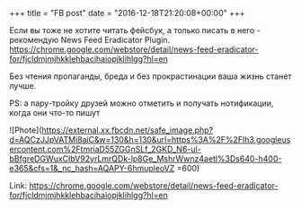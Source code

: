 +++
title = "FB post"
date = "2016-12-18T21:20:08+00:00"
+++

Если вы тоже не хотите читать фейсбук, а только писать в него - рекомендую News Feed Eradicator Plugin. https://chrome.google.com/webstore/detail/news-feed-eradicator-for/fjcldmjmjhkklehbacihaiopjklihlgg?hl=en

Без чтения пропаганды, бреда и без прокрастинации ваша жизнь станет лучше.

PS: а пару-тройку друзей можно отметить и получать нотификации, когда они что-то пишут

![Phote](https://external.xx.fbcdn.net/safe_image.php?d=AQCzJJpVATMi8aiC&w=130&h=130&url=https%3A%2F%2Flh3.googleusercontent.com%2FtmriaD55ZGGnSLf_2GKD_N6-ul-bBfgreDGWuxCIbV92yrLmrQDk-lp8Ge_MshrWwnz4aetl%3Ds640-h400-e365&cfs=1&_nc_hash=AQAPY-6hmupleoVZ =600)


Link: https://chrome.google.com/webstore/detail/news-feed-eradicator-for/fjcldmjmjhkklehbacihaiopjklihlgg?hl=en
